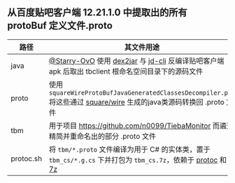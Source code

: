## 从百度贴吧客户端 12.21.1.0 中提取出的所有 protoBuf 定义文件.proto

|路径|其文件用途|
|---|---|
|java|[@Starry-OvO](https://github.com/Starry-OvO) 使用 [dex2jar](https://github.com/pxb1988/dex2jar) 与 [jd-cli](https://github.com/intoolswetrust/jd-cli) 反编译贴吧客户端 apk 后取出 tbclient 根命名空间目录下的源码文件|
|proto|使用 `squareWireProtoBufJavaGeneratedClassesDecompiler.php` 将这些通过 [square/wire](https://github.com/square/wire) 生成的java类源码转换回 .proto 文件|
|tbm|用于项目 https://github.com/n0099/TiebaMonitor 而遴选精简并重命名出的部分 .proto 文件|
|protoc.sh|将 `tbm/*.proto` 文件编译为用于 C# 的实体类，置于 `tbm_cs/*.g.cs` 下并打包为 `tbm_cs.7z`，依赖于 [protoc](https://github.com/protocolbuffers/protobuf/releases) 和 [7z](https://7-zip.org/download.html) |
